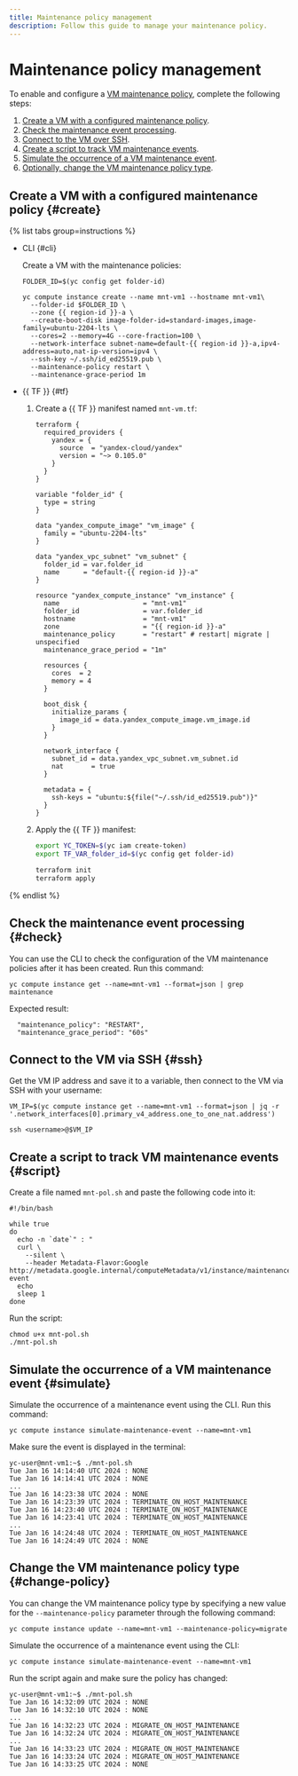 ```yaml
---
title: Maintenance policy management
description: Follow this guide to manage your maintenance policy.
---
```


# Maintenance policy management


To enable and configure a [VM maintenance policy](../../concepts/vm-policies.md), complete the following steps:

1. [Create a VM with a configured maintenance policy](#create).
1. [Check the maintenance event processing](#check).
1. [Connect to the VM over SSH](#ssh).
1. [Create a script to track VM maintenance events](#script).
1. [Simulate the occurrence of a VM maintenance event](#simulate).
1. [Optionally, change the VM maintenance policy type](#change-policy).

## Create a VM with a configured maintenance policy {#create}

{% list tabs group=instructions %}

- CLI {#cli}

  Create a VM with the maintenance policies:

  ```
  FOLDER_ID=$(yc config get folder-id)

  yc compute instance create --name mnt-vm1 --hostname mnt-vm1\
    --folder-id $FOLDER_ID \
    --zone {{ region-id }}-a \
    --create-boot-disk image-folder-id=standard-images,image-family=ubuntu-2204-lts \
    --cores=2 --memory=4G --core-fraction=100 \
    --network-interface subnet-name=default-{{ region-id }}-a,ipv4-address=auto,nat-ip-version=ipv4 \
    --ssh-key ~/.ssh/id_ed25519.pub \
    --maintenance-policy restart \
    --maintenance-grace-period 1m
  ```

- {{ TF }} {#tf}

  1. Create a {{ TF }} manifest named `mnt-vm.tf`:

      ```
      terraform {
        required_providers {
          yandex = {
            source  = "yandex-cloud/yandex"
            version = "~> 0.105.0"
          }
        }
      }

      variable "folder_id" {
        type = string
      }

      data "yandex_compute_image" "vm_image" {
        family = "ubuntu-2204-lts"
      }

      data "yandex_vpc_subnet" "vm_subnet" {
        folder_id = var.folder_id
        name      = "default-{{ region-id }}-a"
      }

      resource "yandex_compute_instance" "vm_instance" {
        name                     = "mnt-vm1"
        folder_id                = var.folder_id
        hostname                 = "mnt-vm1"
        zone                     = "{{ region-id }}-a"
        maintenance_policy       = "restart" # restart| migrate | unspecified
        maintenance_grace_period = "1m"

        resources {
          cores  = 2
          memory = 4
        }

        boot_disk {
          initialize_params {
            image_id = data.yandex_compute_image.vm_image.id
          }
        }

        network_interface {
          subnet_id = data.yandex_vpc_subnet.vm_subnet.id
          nat       = true
        }

        metadata = {
          ssh-keys = "ubuntu:${file("~/.ssh/id_ed25519.pub")}"
        }
      }
      ```

  1. Apply the {{ TF }} manifest:

      ```bash
      export YC_TOKEN=$(yc iam create-token)
      export TF_VAR_folder_id=$(yc config get folder-id)

      terraform init
      terraform apply
      ```

{% endlist %}

## Check the maintenance event processing {#check}

You can use the CLI to check the configuration of the VM maintenance policies after it has been created. Run this command:

```
yc compute instance get --name=mnt-vm1 --format=json | grep maintenance
```

Expected result:

```
  "maintenance_policy": "RESTART",
  "maintenance_grace_period": "60s"
```

## Connect to the VM via SSH {#ssh}

Get the VM IP address and save it to a variable, then connect to the VM via SSH with your username:

```
VM_IP=$(yc compute instance get --name=mnt-vm1 --format=json | jq -r '.network_interfaces[0].primary_v4_address.one_to_one_nat.address')

ssh <username>@$VM_IP
```

## Create a script to track VM maintenance events {#script}

Create a file named `mnt-pol.sh` and paste the following code into it:

```
#!/bin/bash

while true
do
  echo -n `date`" : "
  curl \
    --silent \
    --header Metadata-Flavor:Google http://metadata.google.internal/computeMetadata/v1/instance/maintenance-event
  echo
  sleep 1
done
```

Run the script:

```
chmod u+x mnt-pol.sh
./mnt-pol.sh
```

## Simulate the occurrence of a VM maintenance event {#simulate}

Simulate the occurrence of a maintenance event using the CLI. Run this command:

```
yc compute instance simulate-maintenance-event --name=mnt-vm1
```

Make sure the event is displayed in the terminal:

```
yc-user@mnt-vm1:~$ ./mnt-pol.sh
Tue Jan 16 14:14:40 UTC 2024 : NONE
Tue Jan 16 14:14:41 UTC 2024 : NONE
...
Tue Jan 16 14:23:38 UTC 2024 : NONE
Tue Jan 16 14:23:39 UTC 2024 : TERMINATE_ON_HOST_MAINTENANCE
Tue Jan 16 14:23:40 UTC 2024 : TERMINATE_ON_HOST_MAINTENANCE
Tue Jan 16 14:23:41 UTC 2024 : TERMINATE_ON_HOST_MAINTENANCE
...
Tue Jan 16 14:24:48 UTC 2024 : TERMINATE_ON_HOST_MAINTENANCE
Tue Jan 16 14:24:49 UTC 2024 : NONE
```

## Change the VM maintenance policy type {#change-policy}

You can change the VM maintenance policy type by specifying a new value for the `--maintenance-policy` parameter through the following command:

```
yc compute instance update --name=mnt-vm1 --maintenance-policy=migrate
```

Simulate the occurrence of a maintenance event using the CLI:

```
yc compute instance simulate-maintenance-event --name=mnt-vm1
```

Run the script again and make sure the policy has changed:

```
yc-user@mnt-vm1:~$ ./mnt-pol.sh
Tue Jan 16 14:32:09 UTC 2024 : NONE
Tue Jan 16 14:32:10 UTC 2024 : NONE
...
Tue Jan 16 14:32:23 UTC 2024 : MIGRATE_ON_HOST_MAINTENANCE
Tue Jan 16 14:32:24 UTC 2024 : MIGRATE_ON_HOST_MAINTENANCE
...
Tue Jan 16 14:33:23 UTC 2024 : MIGRATE_ON_HOST_MAINTENANCE
Tue Jan 16 14:33:24 UTC 2024 : MIGRATE_ON_HOST_MAINTENANCE
Tue Jan 16 14:33:25 UTC 2024 : NONE
```
